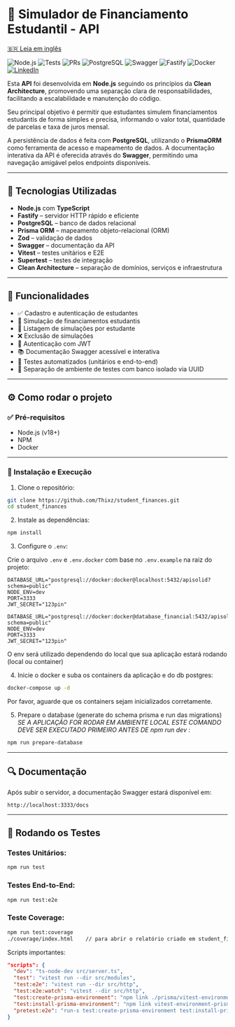 # 🧠 Simulador de Financiamento Estudantil - API

[🇧🇷 Leia em inglês](./README.en.md)

![Node.js](https://img.shields.io/badge/Node.js-18%2B-brightgreen)
![Tests](https://img.shields.io/badge/Tested%20with-Vitest-yellow)
![PRs](https://img.shields.io/badge/PRs-welcome-blue)
![PostgreSQL](https://img.shields.io/badge/PostgreSQL-15-blue)
![Swagger](https://img.shields.io/badge/Swagger-API%20Docs-green)
![Fastify](https://img.shields.io/badge/Fastify-Framework-lightgrey)
![Docker](https://img.shields.io/badge/Docker-Containerized-blue)
[![LinkedIn](https://img.shields.io/badge/LinkedIn-Perfil-blue?logo=linkedin)](https://www.linkedin.com/in/thiago-da-costa-albuquerque-9a9997180/)


Esta **API** foi desenvolvida em **Node.js** seguindo os princípios da **Clean Architecture**, promovendo uma separação clara de responsabilidades, facilitando a escalabilidade e manutenção do código.

Seu principal objetivo é permitir que estudantes simulem financiamentos estudantis de forma simples e precisa, informando o valor total, quantidade de parcelas e taxa de juros mensal.

A persistência de dados é feita com **PostgreSQL**, utilizando o **PrismaORM** como ferramenta de acesso e mapeamento de dados. A documentação interativa da API é oferecida através do **Swagger**, permitindo uma navegação amigável pelos endpoints disponíveis.

---

## 🚀 Tecnologias Utilizadas

- **Node.js** com **TypeScript**
- **Fastify** – servidor HTTP rápido e eficiente
- **PostgreSQL** – banco de dados relacional
- **Prisma ORM** – mapeamento objeto-relacional (ORM)
- **Zod** – validação de dados
- **Swagger** – documentação da API
- **Vitest** – testes unitários e E2E
- **Supertest** – testes de integração
- **Clean Architecture** – separação de domínios, serviços e infraestrutura

---

## 🧩 Funcionalidades

- ✅ Cadastro e autenticação de estudantes
- 🧠 Simulação de financiamentos estudantis
- 🧾 Listagem de simulações por estudante
- ❌ Exclusão de simulações
- 🔐 Autenticação com JWT
- 📚 Documentação Swagger acessível e interativa
- 🧪 Testes automatizados (unitários e end-to-end)
- 🧼 Separação de ambiente de testes com banco isolado via UUID

---

## ⚙️ Como rodar o projeto

### ✅ Pré-requisitos

- Node.js (v18+)
- NPM
- Docker

---

### 🚀 Instalação e Execução

1. Clone o repositório:

```bash
git clone https://github.com/Thixz/student_finances.git
cd student_finances
```

2. Instale as dependências:

```bash
npm install
```

3. Configure o `.env`:

Crie o arquivo `.env` e `.env.docker` com base no `.env.example` na raiz do projeto:

```env example
DATABASE_URL="postgresql://docker:docker@localhost:5432/apisolid?schema=public"
NODE_ENV=dev
PORT=3333
JWT_SECRET="123pin"
```

```env.docker example
DATABASE_URL="postgresql://docker:docker@database_financial:5432/apisolid?schema=public"
NODE_ENV=dev
PORT=3333
JWT_SECRET="123pin"
```

O env será utilizado dependendo do local que sua aplicação estará rodando (local ou container)

4. Inicie o docker e suba os containers da aplicação e do db postgres:

```bash
docker-compose up -d
```

Por favor, aguarde que os containers sejam inicializados corretamente.

5. Prepare o database (generate do schema prisma e run das migrations)  *SE A APLICAÇÃO FOR RODAR EM AMBIENTE LOCAL ESTE COMANDO DEVE SER EXECUTADO PRIMEIRO ANTES DE npm run dev* :

```bash
npm run prepare-database
```

---

## 🔍 Documentação

Após subir o servidor, a documentação Swagger estará disponível em:

```
http://localhost:3333/docs
```

---

## 🧪 Rodando os Testes

### Testes Unitários:

```bash
npm run test
```

### Testes End-to-End:

```bash
npm run test:e2e
```

### Teste Coverage:

```bash
npm run test:coverage
./coverage/index.html    // para abrir o relatório criado em student_finances/coverage/index.html 
```

Scripts importantes:

```json
"scripts": {
  "dev": "ts-node-dev src/server.ts",
  "test": "vitest run --dir src/modules",
  "test:e2e": "vitest run --dir src/http",
  "test:e2e:watch": "vitest --dir src/http",
  "test:create-prisma-environment": "npm link ./prisma/vitest-environment-prisma",
  "test:install-prisma-environment": "npm link vitest-environment-prisma",
  "pretest:e2e": "run-s test:create-prisma-environment test:install-prisma-environment"
}
```
